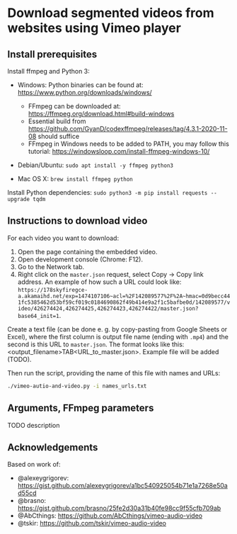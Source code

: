 
# Download segmented videos from websites using Vimeo player

## Install prerequisites

Install ffmpeg and Python 3:
* Windows: Python binaries can be found at: https://www.python.org/downloads/windows/
  * FFmpeg can be downloaded at: https://ffmpeg.org/download.html#build-windows
  * Essential build from https://github.com/GyanD/codexffmpeg/releases/tag/4.3.1-2020-11-08 should suffice
  * FFmpeg in Windows needs to be added to PATH, you may follow this tutorial: https://windowsloop.com/install-ffmpeg-windows-10/

* Debian/Ubuntu: `sudo apt install -y ffmpeg python3`
* Mac OS X: `brew install ffmpeg python`

Install Python dependencies: `sudo python3 -m pip install requests --upgrade tqdm`

## Instructions to download video
For each video you want to download:
1. Open the page containing the embedded video.
1. Open development console (Chrome: F12).
1. Go to the Network tab.
1. Right click on the `master.json` request, select Copy → Copy link address. An example of how such a URL could look like: `https://178skyfiregce-a.akamaihd.net/exp=1474107106~acl=%2F142089577%2F%2A~hmac=0d9becc441fc5385462d53bf59cf019c0184690862f49b414e9a2f1c5bafbe0d/142089577/video/426274424,426274425,426274423,426274422/master.json?base64_init=1`.

Create a text file (can be done e. g. by copy-pasting from Google Sheets or Excel), where the first column is output file name (ending with `.mp4`) and the second is this URL to `master.json`.
The format looks like this: <output_filename>TAB<URL_to_master.json>. 
Example file will be added (TODO).

Then run the script, providing the name of this file with names and URLs:
```bash
./vimeo-autio-and-video.py -i names_urls.txt
```

## Arguments, FFmpeg parameters
TODO description

## Acknowledgements
Based on work of:
* @alexeygrigorev: https://gist.github.com/alexeygrigorev/a1bc540925054b71e1a7268e50ad55cd
* @brasno: https://gist.github.com/brasno/25fe2d30a31b40fe98cc9f55cfb709ab
* @AbCthings: https://github.com/AbCthings/vimeo-audio-video
* @tskir: https://github.com/tskir/vimeo-audio-video
